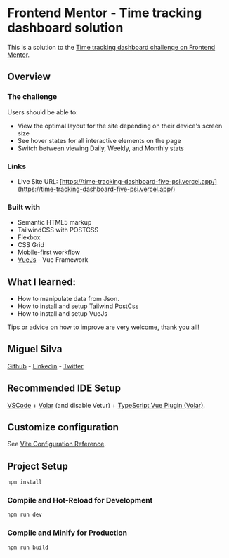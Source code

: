 # Frontend Mentor - Time tracking dashboard solution

This is a solution to the [Time tracking dashboard challenge on Frontend Mentor](https://www.frontendmentor.io/challenges/time-tracking-dashboard-UIQ7167Jw). 

## Overview

### The challenge

Users should be able to:

- View the optimal layout for the site depending on their device's screen size
- See hover states for all interactive elements on the page
- Switch between viewing Daily, Weekly, and Monthly stats

### Links

- Live Site URL: [https://time-tracking-dashboard-five-psi.vercel.app/](https://time-tracking-dashboard-five-psi.vercel.app/)

### Built with

- Semantic HTML5 markup
- TailwindCSS with POSTCSS
- Flexbox
- CSS Grid
- Mobile-first workflow
- [VueJs](https://vuejs.org/) - Vue Framework

## What I learned:

- How to manipulate data from Json. 
- How to install and setup Tailwind PostCss
- How to install and setup VueJs

Tips or advice on how to improve are very welcome, thank you all!

## Miguel Silva

[Github](https://github.com/migsilva89) -
[Linkedin](https://www.linkedin.com/in/miguelmpsilva/) -
[Twitter](https://twitter.com/Miguelmpsilva) 

## Recommended IDE Setup

[VSCode](https://code.visualstudio.com/) + [Volar](https://marketplace.visualstudio.com/items?itemName=johnsoncodehk.volar) (and disable Vetur) + [TypeScript Vue Plugin (Volar)](https://marketplace.visualstudio.com/items?itemName=johnsoncodehk.vscode-typescript-vue-plugin).

## Customize configuration

See [Vite Configuration Reference](https://vitejs.dev/config/).

## Project Setup

```sh
npm install
```

### Compile and Hot-Reload for Development

```sh
npm run dev
```

### Compile and Minify for Production

```sh
npm run build
```